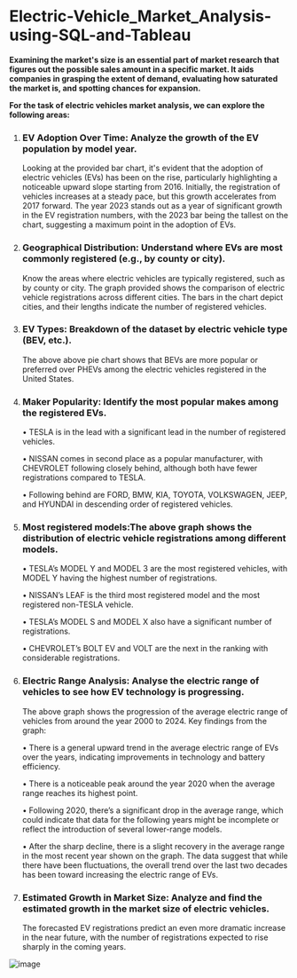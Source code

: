 # Electric-Vehicle_Market_Analysis-using-SQL-and-Tableau

**Examining the market's size is an essential part of market research that figures out the possible sales amount in a specific market. It aids companies in grasping the extent of demand, evaluating how saturated the market is, and spotting chances for expansion.**

**For the task of electric vehicles market analysis, we can explore the following areas:**

1.	### EV Adoption Over Time: Analyze the growth of the EV population by model year.
    Looking at the provided bar chart, it's evident that the adoption of electric vehicles (EVs) has been on the rise, particularly highlighting a noticeable upward slope starting from 2016. Initially, the 
    registration of vehicles increases at a steady pace, but this growth accelerates from 2017 forward. The year 2023 stands out as a year of significant growth in the EV registration numbers, with the 2023 bar 
    being the tallest on the chart, suggesting a maximum point in the adoption of EVs.


2.	### Geographical Distribution: Understand where EVs are most commonly registered (e.g., by county or city).
    Know the areas where electric vehicles are typically registered, such as by county or city. The graph provided shows the comparison of electric vehicle registrations across different cities. The bars in the 
    chart depict cities, and their lengths indicate the number of registered vehicles.


3.	### EV Types: Breakdown of the dataset by electric vehicle type (BEV, etc.).
    The above above pie chart shows that BEVs are more popular or preferred over PHEVs among the electric vehicles registered in the United States.


4. ### 	Maker Popularity: Identify the most popular makes among the registered EVs.
     •  TESLA is in the lead with a significant lead in the number of registered vehicles.

     •  NISSAN comes in second place as a popular manufacturer, with CHEVROLET following closely behind, although both have fewer registrations compared to TESLA.

     •  Following behind are FORD, BMW, KIA, TOYOTA, VOLKSWAGEN, JEEP, and HYUNDAI in descending order of registered vehicles.


5.	### Most registered models:The above graph shows the distribution of electric vehicle registrations among different models.

       •	TESLA’s MODEL Y and MODEL 3 are the most registered vehicles, with MODEL Y having the highest number of registrations.

       •	NISSAN’s LEAF is the third most registered model and the most registered non-TESLA vehicle.

       •	TESLA’s MODEL S and MODEL X also have a significant number of registrations.

       •	CHEVROLET’s BOLT EV and VOLT are the next in the ranking with considerable registrations.

    


6.	### Electric Range Analysis: Analyse the electric range of vehicles to see how EV technology is progressing.

    The above graph shows the progression of the average electric range of vehicles from around the year 2000 to 2024. Key findings from the graph:
  	
    •	There is a general upward trend in the average electric range of EVs over the years, indicating improvements in technology and battery efficiency.
  	
    •	There is a noticeable peak around the year 2020 when the average range reaches its highest point.
  	
    •	Following 2020, there’s a significant drop in the average range, which could indicate that data for the following years might be incomplete or reflect the introduction of several lower-range models.
  	
    •	After the sharp decline, there is a slight recovery in the average range in the most recent year shown on the graph.
        The data suggest that while there have been fluctuations, the overall trend over the last two decades has been toward increasing the electric range of EVs.
 



8. ### Estimated Growth in Market Size: Analyze and find the estimated growth in the market size of electric vehicles.
    The forecasted EV registrations predict an even more dramatic increase in the near future, with the number of registrations expected to rise sharply in the coming years.


![image](https://github.com/siddharthnaik03/Electric-Vehicle_Market_Analysis-using-SQL-and-Tableau/assets/173901732/47d992cd-1087-4e85-a679-f876cda5c16c)

   
